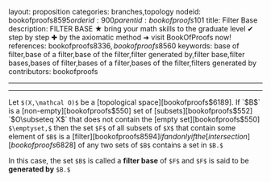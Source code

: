 layout: proposition
categories: branches,topology
nodeid: bookofproofs$8595
orderid: 900
parentid: bookofproofs$101
title: Filter Base
description: FILTER BASE ★ bring your math skills to the graduate level ✔ step by step ✚ by the axiomatic method ➜ visit BookOfProofs now!
references: bookofproofs$8336,bookofproofs$8560
keywords: base of filter,base of a filter,base of the filter,filter generated by,filter base,filter bases,bases of filter,bases of a filter,bases of the filter,filters generated by
contributors: bookofproofs

---


---

Let `$(X,\mathcal O)$` be a [topological space][bookofproofs$6189]. If `$B$` is a [non-empty][bookofproofs$550] set of [subsets][bookofproofs$552] `$O\subseteq X$` that does not contain the [empty set][bookofproofs$550] `$\emptyset,$` then the set `$F$` of all subsets of `$X$` that contain some element of `$B$` is a [filter][bookofproofs$8594] if and only if the [intersection][bookofproofs$6828] of any two sets of `$B$` contains a set in `$B.$` 

In this case, the set `$B$` is called a **filter base** of `$F$` and `$F$` is said to be **generated by** `$B.$`

